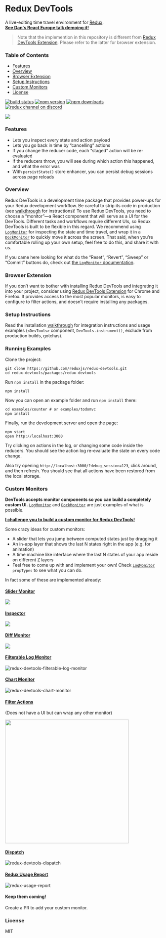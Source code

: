 # Redux DevTools

A live-editing time travel environment for [Redux](https://github.com/reactjs/redux).  
**[See Dan's React Europe talk demoing it!](http://youtube.com/watch?v=xsSnOQynTHs)**

> Note that the implemention in this repository is different from [Redux DevTools Extension](https://github.com/zalmoxisus/redux-devtools-extension). Please refer to the latter for browser extension.

### Table of Contents

- [Features](#features)
- [Overview](#overview)
- [Browser Extension](#browser-extension)
- [Setup Instructions](#setup-instructions)
- [Custom Monitors](#custom-monitors)
- [License](#license)

[![build status](https://img.shields.io/travis/reduxjs/redux-devtools/master.svg?style=flat-square)](https://travis-ci.org/reduxjs/redux-devtools)
[![npm version](https://img.shields.io/npm/v/redux-devtools.svg?style=flat-square)](https://www.npmjs.com/package/redux-devtools)
[![npm downloads](https://img.shields.io/npm/dm/redux-devtools.svg?style=flat-square)](https://www.npmjs.com/package/redux-devtools)
[![redux channel on discord](https://img.shields.io/badge/discord-redux@reactiflux-738bd7.svg?style=flat-square)](https://discord.gg/0ZcbPKXt5bWb10Ma)

![](http://i.imgur.com/J4GeW0M.gif)

### Features

- Lets you inspect every state and action payload
- Lets you go back in time by “cancelling” actions
- If you change the reducer code, each “staged” action will be re-evaluated
- If the reducers throw, you will see during which action this happened, and what the error was
- With `persistState()` store enhancer, you can persist debug sessions across page reloads

### Overview

Redux DevTools is a development time package that provides power-ups for your Redux development workflow. Be careful to strip its code in production (see [walkthrough](https://github.com/reduxjs/redux-devtools/blob/master/docs/Walkthrough.md) for instructions)! To use Redux DevTools, you need to choose a “monitor”—a React component that will serve as a UI for the DevTools. Different tasks and workflows require different UIs, so Redux DevTools is built to be flexible in this regard. We recommend using [`LogMonitor`](https://github.com/gaearon/redux-devtools-log-monitor) for inspecting the state and time travel, and wrap it in a [`DockMonitor`](https://github.com/gaearon/redux-devtools-dock-monitor) to quickly move it across the screen. That said, when you’re comfortable rolling up your own setup, feel free to do this, and share it with us.

If you came here looking for what do the “Reset”, “Revert”, “Sweep” or “Commit” buttons do, check out [the `LogMonitor` documentation](https://github.com/gaearon/redux-devtools-log-monitor/blob/master/README.md#features).

### Browser Extension

If you don’t want to bother with installing Redux DevTools and integrating it into your project, consider using [Redux DevTools Extension](https://github.com/zalmoxisus/redux-devtools-extension) for Chrome and Firefox. It provides access to the most popular monitors, is easy to configure to filter actions, and doesn’t require installing any packages.

### Setup Instructions

Read the installation [walkthrough](https://github.com/reduxjs/redux-devtools/blob/master/docs/Walkthrough.md) for integration instructions and usage examples (`<DevTools>` component, `DevTools.instrument()`, exclude from production builds, gotchas).

### Running Examples

Clone the project:

```
git clone https://github.com/reduxjs/redux-devtools.git
cd redux-devtools/packages/redux-devtools
```

Run `npm install` in the package folder:

```
npm install
```

Now you can open an example folder and run `npm install` there:

```
cd examples/counter # or examples/todomvc
npm install
```

Finally, run the development server and open the page:

```
npm start
open http://localhost:3000
```

Try clicking on actions in the log, or changing some code inside the reducers. You should see the action log re-evaluate the state on every code change.

Also try opening `http://localhost:3000/?debug_session=123`, click around, and then refresh. You should see that all actions have been restored from the local storage.

### Custom Monitors

**DevTools accepts monitor components so you can build a completely custom UI.** [`LogMonitor`](https://github.com/gaearon/redux-devtools-log-monitor) and [`DockMonitor`](https://github.com/gaearon/redux-devtools-dock-monitor) are just examples of what is possible.

**[I challenge you to build a custom monitor for Redux DevTools!](https://github.com/reduxjs/redux-devtools/issues/3)**

Some crazy ideas for custom monitors:

- A slider that lets you jump between computed states just by dragging it
- An in-app layer that shows the last N states right in the app (e.g. for animation)
- A time machine like interface where the last N states of your app reside on different Z layers
- Feel free to come up with and implement your own! Check [`LogMonitor`](https://github.com/gaearon/redux-devtools-log-monitor) `propTypes` to see what you can do.

In fact some of these are implemented already:

#### [Slider Monitor](https://github.com/calesce/redux-slider-monitor)

![](https://camo.githubusercontent.com/47a3f427c9d2e0c763b74e33417b3001fe8604b6/68747470733a2f2f73332e616d617a6f6e6177732e636f6d2f662e636c2e6c792f6974656d732f3149335032323243334e3252314d3279314b33622f53637265656e2532305265636f7264696e67253230323031352d31322d3232253230617425323030372e3230253230504d2e6769663f763d3162363236376537)

#### [Inspector](https://github.com/alexkuz/redux-devtools-inspector)

![](http://i.imgur.com/fYh8fk5.gif)

#### [Diff Monitor](https://github.com/whetstone/redux-devtools-diff-monitor)

![](https://camo.githubusercontent.com/c2c0ba1ad82d003b5386404ae09c00763d73510c/687474703a2f2f692e696d6775722e636f6d2f72764352394f512e706e67)

#### [Filterable Log Monitor](https://github.com/bvaughn/redux-devtools-filterable-log-monitor/)

![redux-devtools-filterable-log-monitor](https://cloud.githubusercontent.com/assets/29597/12440009/182bb31c-beec-11e5-8fd0-bdda48e646b2.gif)

#### [Chart Monitor](https://github.com/romseguy/redux-devtools-chart-monitor)

![redux-devtools-chart-monitor](http://i.imgur.com/MSgvU6l.gif)

#### [Filter Actions](https://github.com/zalmoxisus/redux-devtools-filter-actions)

(Does not have a UI but can wrap any other monitor)

<img src='http://i.imgur.com/TlqnU0J.png' width='400'>

#### [Dispatch](https://github.com/YoruNoHikage/redux-devtools-dispatch)

![redux-devtools-dispatch](https://cloud.githubusercontent.com/assets/969003/12874321/2c3624ec-cdd2-11e5-9856-fd7e24efb8d5.gif)

#### [Redux Usage Report](https://github.com/aholachek/redux-usage-report)

![redux-usage-report](https://furtive-discussion.surge.sh/redux-usage-monitor.gif)

#### Keep them coming!

Create a PR to add your custom monitor.

### License

MIT

